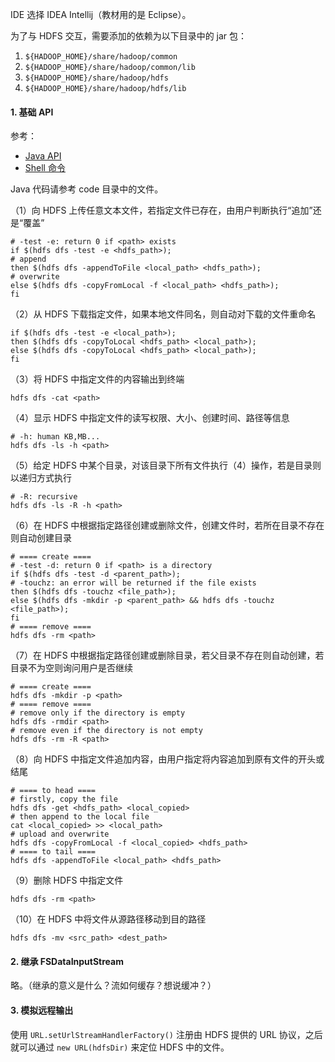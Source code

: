 IDE 选择 IDEA Intellij（教材用的是 Eclipse）。

为了与 HDFS 交互，需要添加的依赖为以下目录中的 jar 包：

1. `${HADOOP_HOME}/share/hadoop/common`
2. `${HADOOP_HOME}/share/hadoop/common/lib`
3. `${HADOOP_HOME}/share/hadoop/hdfs` 
4. `${HADOOP_HOME}/share/hadoop/hdfs/lib`

#### 1. 基础 API

参考：

- [Java API](https://hadoop.apache.org/docs/r3.1.3/api/)
- [Shell 命令](http://hadoop.apache.org/docs/r3.1.3/hadoop-project-dist/hadoop-hdfs/HDFSCommands.html)

Java 代码请参考 code 目录中的文件。

（1）向 HDFS 上传任意文本文件，若指定文件已存在，由用户判断执行“追加”还是“覆盖”

```shell
# -test -e: return 0 if <path> exists
if $(hdfs dfs -test -e <hdfs_path>);
# append
then $(hdfs dfs -appendToFile <local_path> <hdfs_path>);
# overwrite
else $(hdfs dfs -copyFromLocal -f <local_path> <hdfs_path>);
fi
```

（2）从 HDFS 下载指定文件，如果本地文件同名，则自动对下载的文件重命名

```shell
if $(hdfs dfs -test -e <local_path>);
then $(hdfs dfs -copyToLocal <hdfs_path> <local_path>); 
else $(hdfs dfs -copyToLocal <hdfs_path> <local_path>); 
fi
```

（3）将 HDFS 中指定文件的内容输出到终端

```shell
hdfs dfs -cat <path>
```

（4）显示 HDFS 中指定文件的读写权限、大小、创建时间、路径等信息

```shell
# -h: human KB,MB...
hdfs dfs -ls -h <path>
```

（5）给定 HDFS 中某个目录，对该目录下所有文件执行（4）操作，若是目录则以递归方式执行

```shell
# -R: recursive
hdfs dfs -ls -R -h <path>
```

（6）在 HDFS 中根据指定路径创建或删除文件，创建文件时，若所在目录不存在则自动创建目录

```shell
# ==== create ====
# -test -d: return 0 if <path> is a directory
if $(hdfs dfs -test -d <parent_path>);
# -touchz: an error will be returned if the file exists
then $(hdfs dfs -touchz <file_path>); 
else $(hdfs dfs -mkdir -p <parent_path> && hdfs dfs -touchz <file_path>);
fi
# ==== remove ====
hdfs dfs -rm <path>
```

（7）在 HDFS 中根据指定路径创建或删除目录，若父目录不存在则自动创建，若目录不为空则询问用户是否继续

```shell
# ==== create ====
hdfs dfs -mkdir -p <path>
# ==== remove ====
# remove only if the directory is empty
hdfs dfs -rmdir <path>
# remove even if the directory is not empty
hdfs dfs -rm -R <path>
```

（8）向 HDFS 中指定文件追加内容，由用户指定将内容追加到原有文件的开头或结尾

```shell
# ==== to head ====
# firstly, copy the file
hdfs dfs -get <hdfs_path> <local_copied>
# then append to the local file
cat <local_copied> >> <local_path>
# upload and overwrite
hdfs dfs -copyFromLocal -f <local_copied> <hdfs_path>
# ==== to tail ====
hdfs dfs -appendToFile <local_path> <hdfs_path>
```

（9）删除 HDFS 中指定文件

```shell
hdfs dfs -rm <path>
```

（10）在 HDFS 中将文件从源路径移动到目的路径

```shell
hdfs dfs -mv <src_path> <dest_path>
```

#### 2. 继承 FSDataInputStream

略。（继承的意义是什么？流如何缓存？想说缓冲？）

#### 3. 模拟远程输出

使用 `URL.setUrlStreamHandlerFactory()` 注册由 HDFS 提供的 URL 协议，之后就可以通过 `new URL(hdfsDir)` 来定位 HDFS 中的文件。

